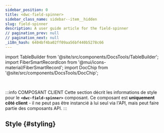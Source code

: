 ```yaml
---
sidebar_position: 0
title: <dwc-field-spinner>
sidebar_class_name: sidebar--item__hidden
slug: field-spinner
description: A user guide article for the field-spinner
// pagination_prev: null
// pagination_next: null
_i18n_hash: 6404bf4ba02ff09aa56bf440b5278c66
---
```

import TableBuilder from '@site/src/components/DocsTools/TableBuilder';
import FiberSmartRecordIcon from '@mui/icons-material/FiberSmartRecord';
import DocChip from '@site/src/components/DocsTools/DocChip';

<DocChip chip='shadow' />

<br />

:::info COMPOSANT CLIENT
Cette section décrit les informations de style pour le **`<dwc-field-spinner>`** composant. Ce composant est **uniquement côté client** - il ne peut pas être instancié à lui seul via l'API, mais peut faire partie des composants API.
:::

## Style {#styling}

<TableBuilder name="dwc-field-spinner" clientComponent />
